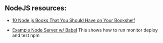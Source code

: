 NodeJS resources:
-----
- [10 Node.js Books That You Should Have on Your Bookshelf](https://www.netguru.co/blog/10-nodejs-books)

- [Example Node Server w/ Babel](https://github.com/babel/example-node-server) This shows how to run monitor deploy and test npm